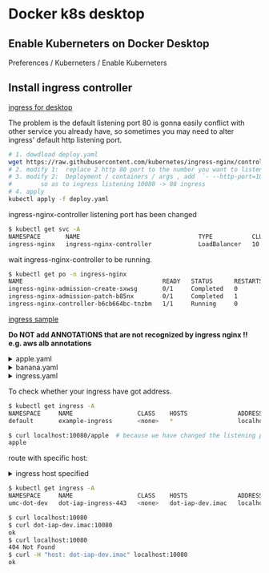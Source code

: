 
# Docker k8s desktop

## Enable Kuberneters on Docker Desktop

Preferences / Kuberneters / Enable Kuberneters


## Install ingress controller 

[ingress for desktop](https://kubernetes.github.io/ingress-nginx/deploy/#docker-for-mac)

The problem is the default listening port 80 is gonna easily conflict with other service you already have, so sometimes you may need to alter ingress' default http listening port.


```bash
# 1. dowdload deploy.yaml
wget https://raw.githubusercontent.com/kubernetes/ingress-nginx/controller-v0.47.0/deploy/static/provider/cloud/deploy.yaml
# 2. modify 1:  replace 2 http 80 port to the number you want to listening, e.g. we can use 10080
# 3. modify 2:  Deployment / containers / args , add  `- --http-port=10080` , 
#        so as to ingress listening 10080 -> 80 ingress
# 4. apply
kubectl apply -f deploy.yaml
```

ingress-nginx-controller listening port has been changed

```bash
$ kubectl get svc -A
NAMESPACE       NAME                                 TYPE           CLUSTER-IP       EXTERNAL-IP   PORT(S)                           AGE
ingress-nginx   ingress-nginx-controller             LoadBalancer   10.108.84.93    localhost     10080:31402/TCP,443:32053/TCP   20s
```

wait ingress-nginx-controller to be running.

```bash
$ kubectl get po -n ingress-nginx
NAME                                       READY   STATUS      RESTARTS   AGE
ingress-nginx-admission-create-sxwsg       0/1     Completed   0          51s
ingress-nginx-admission-patch-b85nx        0/1     Completed   1          50s
ingress-nginx-controller-b6cb664bc-tnzbm   1/1     Running     0          51s
```

[ingress sample](http://threelambda.com/2020/07/06/run-ingress-example-on-mac/)

**Do NOT add ANNOTATIONS that are not recognized by ingress nginx !! e.g. aws alb annotations**

<details>
<summary>
apple.yaml
</summary>

```yaml
kind: Pod
apiVersion: v1
metadata:
  name: apple-app
  labels:
    app: apple
spec:
  containers:
    - name: apple-app
      image: hashicorp/http-echo
      args:
        - "-text=apple"

---

kind: Service
apiVersion: v1
metadata:
  name: apple-service
spec:
  selector:
    app: apple
  ports:
    - port: 5678 # Default port for image
```

</details>


<details>
<summary>
banana.yaml
</summary>

```yaml
kind: Pod
apiVersion: v1
metadata:
  name: banana-app
  labels:
    app: banana
spec:
  containers:
    - name: banana-app
      image: hashicorp/http-echo
      args:
        - "-text=banana"

---

kind: Service
apiVersion: v1
metadata:
  name: banana-service
spec:
  selector:
    app: banana
  ports:
    - port: 5678 # Default port for image
```

</details>


<details>
<summary>
ingress.yaml
</summary>

```yaml
apiVersion: extensions/v1beta1
kind: Ingress
metadata:
  name: example-ingress
  annotations:
    ingress.kubernetes.io/rewrite-target: /
spec:
  rules:
  - http:
      paths:
        - path: /apple_test
          backend:
            serviceName: apple-service
            servicePort: 5678
        - path: /banana_test
          backend:
            serviceName: banana-service
            servicePort: 5678
```

</details>

To check whether your ingress have got address.

```bash
$ kubectl get ingress -A
NAMESPACE     NAME                  CLASS    HOSTS              ADDRESS     PORTS   AGE
default       example-ingress       <none>   *                  localhost   80      4m17s

$ curl localhost:10080/apple  # because we have changed the listening port to 10080
apple
```

route with specific host:

<details>
<summary>
ingress host specified
</summary>

```yaml
- apiVersion: networking.k8s.io/v1
  kind: Ingress
  metadata:
    name: {name}-ingress-443
  spec:
    rules:
    - host: dot-iap-dev.imac
      http:
        paths:
          - pathType: Prefix
            path: /
            backend:
              service:
                name: {name}
                port:
                  number: {port}             

```

</details>

```bash
$ kubectl get ingress -A
NAMESPACE     NAME                  CLASS    HOSTS              ADDRESS     PORTS   AGE
umc-dot-dev   dot-iap-ingress-443   <none>   dot-iap-dev.imac   localhost   80      28m

$ curl localhost:10080
$ curl dot-iap-dev.imac:10080
ok
$ curl localhost:10080
404 Not Found
$ curl -H "host: dot-iap-dev.imac" localhost:10080
ok
```




